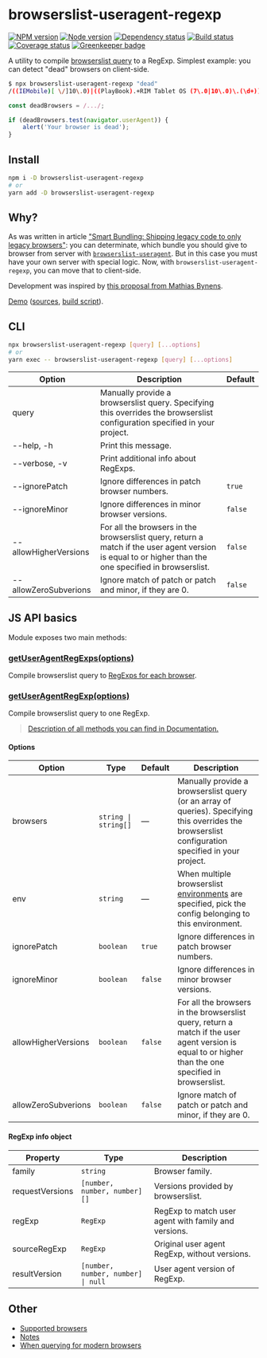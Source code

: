 
# browserslist-useragent-regexp

[![NPM version][npm]][npm-url]
[![Node version][node]][node-url]
[![Dependency status][deps]][deps-url]
[![Build status][build]][build-url]
[![Coverage status][coverage]][coverage-url]
[![Greenkeeper badge][greenkeeper]][greenkeeper-url]

[npm]: https://img.shields.io/npm/v/browserslist-useragent-regexp.svg
[npm-url]: https://www.npmjs.com/package/browserslist-useragent-regexp

[node]: https://img.shields.io/node/v/browserslist-useragent-regexp.svg
[node-url]: https://nodejs.org

[deps]: https://img.shields.io/david/TrigenSoftware/browserslist-useragent-regexp.svg
[deps-url]: https://david-dm.org/TrigenSoftware/browserslist-useragent-regexp

[build]: http://img.shields.io/travis/com/TrigenSoftware/browserslist-useragent-regexp.svg
[build-url]: https://travis-ci.com/TrigenSoftware/browserslist-useragent-regexp

[coverage]: https://img.shields.io/coveralls/TrigenSoftware/browserslist-useragent-regexp.svg
[coverage-url]: https://coveralls.io/r/TrigenSoftware/browserslist-useragent-regexp

[greenkeeper]: https://badges.greenkeeper.io/TrigenSoftware/browserslist-useragent-regexp.svg
[greenkeeper-url]: https://greenkeeper.io/

A utility to compile [browserslist query](https://github.com/browserslist/browserslist#queries) to a RegExp. Simplest example: you can detect "dead" browsers on client-side.

```bash
$ npx browserslist-useragent-regexp "dead"
/((IEMobile)[ \/]10\.0)|((PlayBook).+RIM Tablet OS (7\.0|10\.0)\.(\d+))|((Black[bB]erry|BB10).+Version\/(7\.0|10\.0)\.(\d+))|((Trident)\/(6)\.(0))|((Trident)\/(5)\.(0))|((Trident)\/(4)\.(0))|(([MS]?IE) (5\.5|([6-9]|10)\.0))/
```

```js
const deadBrowsers = /.../;

if (deadBrowsers.test(navigator.userAgent)) {
    alert('Your browser is dead');
}
```

## Install

```bash
npm i -D browserslist-useragent-regexp
# or
yarn add -D browserslist-useragent-regexp
```

## Why?

As was written in article ["Smart Bundling: Shipping legacy code to only legacy browsers"](https://www.smashingmagazine.com/2018/10/smart-bundling-legacy-code-browsers/): you can determinate, which bundle you should give to browser from server with [`browserslist-useragent`](https://github.com/browserslist/browserslist-useragent). But in this case you must have your own server with special logic. Now, with `browserslist-useragent-regexp`, you can move that to client-side.

Development was inspired by [this proposal from Mathias Bynens](https://twitter.com/mathias/status/1105857829393653761).

[Demo](https://trigensoftware.github.io/browserslist-useragent-regexp/demo.html) ([sources](https://github.com/TrigenSoftware/browserslist-useragent-regexp/blob/7cf6afb7da2b6c77179abb8b8bd1bbcb61cf376a/docs/demo.html#L17-L29), [build script](https://github.com/TrigenSoftware/browserslist-useragent-regexp/blob/7cf6afb7da2b6c77179abb8b8bd1bbcb61cf376a/examples/buildDemo.js#L61-L74)).

## CLI

```bash
npx browserslist-useragent-regexp [query] [...options]
# or
yarn exec -- browserslist-useragent-regexp [query] [...options]
```

| Option | Description | Default |
|--------|-------------|---------|
| query | Manually provide a browserslist query. Specifying this overrides the browserslist configuration specified in your project. | |
| --help, -h | Print this message. | |
| --verbose, -v | Print additional info about RegExps. | |
| --ignorePatch | Ignore differences in patch browser numbers. | `true` |
| --ignoreMinor | Ignore differences in minor browser versions. | `false` |
| --allowHigherVersions | For all the browsers in the browserslist query, return a match if the user agent version is equal to or higher than the one specified in browserslist. | `false` |
| --allowZeroSubverions | Ignore match of patch or patch and minor, if they are 0. | `false` |

## JS API basics

Module exposes two main methods:

### [getUserAgentRegExps(options)](https://trigensoftware.github.io/browserslist-useragent-regexp/modules/_useragentregexp_useragentregexp_.html#getuseragentregexps)

Compile browserslist query to [RegExps for each browser](#regexp-info-object).

### [getUserAgentRegExp(options)](https://trigensoftware.github.io/browserslist-useragent-regexp/modules/_useragentregexp_useragentregexp_.html#getuseragentregexp)

Compile browserslist query to one RegExp.

> [Description of all methods you can find in Documentation.](https://trigensoftware.github.io/browserslist-useragent-regexp/index.html)

#### Options

| Option | Type | Default | Description |
|--------|------|---------|-------------|
| browsers | `string \| string[]` | — | Manually provide a browserslist query (or an array of queries). Specifying this overrides the browserslist configuration specified in your project. |
| env | `string` | — | When multiple browserslist [environments](https://github.com/ai/browserslist#environments) are specified, pick the config belonging to this environment. |
| ignorePatch | `boolean` | `true` | Ignore differences in patch browser numbers. |
| ignoreMinor | `boolean` | `false` | Ignore differences in minor browser versions. |
| allowHigherVersions | `boolean` | `false` | For all the browsers in the browserslist query, return a match if the user agent version is equal to or higher than the one specified in browserslist. |
| allowZeroSubverions | `boolean` | `false` | Ignore match of patch or patch and minor, if they are 0. |

#### RegExp info object

| Property | Type | Description |
|----------|------|-------------|
| family | `string` | Browser family. |
| requestVersions | `[number, number, number][]` | Versions provided by browserslist. |
| regExp | `RegExp` | RegExp to match user agent with family and versions. |
| sourceRegExp | `RegExp` | Original user agent RegExp, without versions. |
| resultVersion | `[number, number, number] \| null` | User agent version of RegExp. |

## Other

- [Supported browsers](https://github.com/browserslist/browserslist-useragent#supported-browsers)
- [Notes](https://github.com/browserslist/browserslist-useragent#notes)
- [When querying for modern browsers](https://github.com/browserslist/browserslist-useragent#when-querying-for-modern-browsers)

